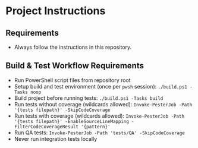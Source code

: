 # Project Instructions

## Requirements
- Always follow the instructions in this repository.

## Build & Test Workflow Requirements
- Run PowerShell script files from repository root
- Setup build and test environment (once per `pwsh` session): `./build.ps1 -Tasks noop`
- Build project before running tests: `./build.ps1 -Tasks build`
- Run tests without coverage (wildcards allowed): `Invoke-PesterJob -Path '{tests filepath}' -SkipCodeCoverage`
- Run tests with coverage (wildcards allowed): `Invoke-PesterJob -Path '{tests filepath}' -EnableSourceLineMapping -FilterCodeCoverageResult '{pattern}'`
- Run QA tests: `Invoke-PesterJob -Path 'tests/QA' -SkipCodeCoverage`
- Never run integration tests locally
